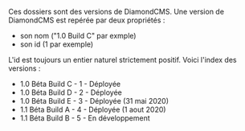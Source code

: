 Ces dossiers sont des versions de DiamondCMS.
Une version de DiamondCMS est repérée par deux propriétés :
- son nom ("1.0 Build C" par exmple)
- son id (1 par exemple)

L'id est toujours un entier naturel strictement positif.
Voici l'index des versions :

- 1.0 Béta Build C - 1 - Déployée
- 1.0 Béta Build D - 2 - Déployée
- 1.0 Béta Build E - 3 - Déployée (31 mai 2020)
- 1.1 Béta Build A - 4 - Déployée (1 aout 2020)
- 1.1 Béta Build B - 5 - En développement